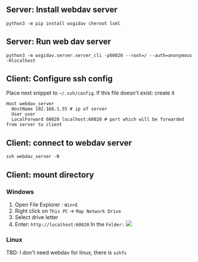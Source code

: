 ## Server: Install webdav server

`python3 -m pip install wsgidav cheroot lxml`

## Server: Run web dav server

`python3 -m wsgidav.server.server_cli -p60020 --root=/ --auth=anonymous -Hlocalhost`

## Client: Configure ssh config

Place next snippet to `~/.ssh/config`. If this file doesn't exist: create it  
```
Host webdav_server
  HostName 192.168.1.55 # ip of server
  User user 
  LocalForward 60020 localhost:60020 # port which will be forwarded from server to client
```

## Client: connect to webdav server

`ssh webdav_server -N`

## Client: mount directory

### Windows
1. Open File Explorer : `Win+E`
2. Right click on `This PC` -> `Map Network Drive`
3. Select drive letter
4. Enter: `http://localhost:60020` In the `Folder:`
![](../attachements/Pasted%20image%2020230716175200.png)
### Linux
TBD: I don't need webdav for linux, there is `sshfs`
